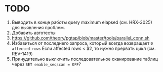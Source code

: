 # TODO

1. Выводить в конце работы query maximum elapsed (см. HRX-3025) для выявления проблем.   
1. Добавить автотесты
1. https://github.com/theory/pgtap/blob/master/tools/parallel_conn.sh
1. Избавиться от последнего запроса, который всегда возвращает `0 affected rows`
   Если affected rows < $2, то нужно прервать цикл (см. REV-1419)
1. Принудительно выключить последовательное сканирование таблиц через `SET enable_seqscan = OFF`?
